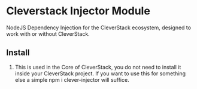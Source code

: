 # Cleverstack Injector Module
NodeJS Dependency Injection for the CleverStack ecosystem, designed to work with or without CleverStack.

## Install 
1. This is used in the Core of CleverStack, you do not need to install it inside your CleverStack project. If you want to use this for something else a simple npm i clever-injector will suffice.